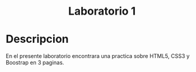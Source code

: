 <h1 align="center"> Laboratorio 1 </h1>

# Descripcion

En el presente laboratorio encontrara una practica sobre HTML5, CSS3 y Boostrap en 3 paginas.